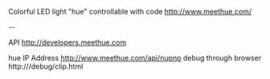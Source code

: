 Colorful LED light "hue" controllable with code
http://www.meethue.com/

--

API http://developers.meethue.com

hue IP Address http://www.meethue.com/api/nupnp
debug through browser http://<bridge ip address>/debug/clip.html
